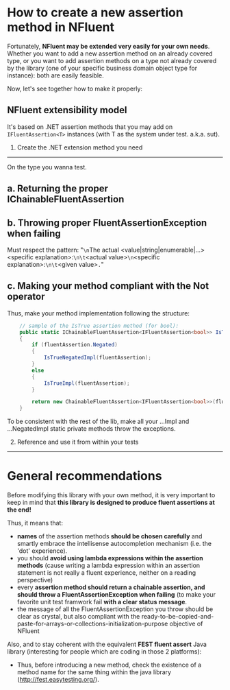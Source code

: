 How to create a new assertion method in NFluent
===============================================

Fortunately, __NFluent may be extended very easily for your own needs__.
Whether you want to add a new assertion method on an already covered type, 
or you want to add assertion methods on a type not already covered by the library 
(one of your specific business domain object type for instance): both are easily feasible.

Now, let's see together how to make it properly:

NFluent extensibility model
---------------------------
It's based on .NET assertion methods that you may add on `IFluentAssertion<T>` instances (with T as the system under test. a.k.a. sut).

1. Create the .NET extension method you need
--------------------------------------------
On the type you wanna test. 

a. Returning the proper IChainableFluentAssertion
-------------------------------------------------

b. Throwing proper FluentAssertionException when failing
--------------------------------------------------------
Must respect the pattern:
"`\n`The actual \<value|string|enumerable|...\>\<specific explanation\>:`\n\t`\<actual value\>`\n`\<specific explanation\>:`\n\t`\<given value\>`.`"

c. Making your method compliant with the Not operator
-----------------------------------------------------
Thus, make your method implementation following the structure:

```c#	
	// sample of the IsTrue assertion method (for bool):
	public static IChainableFluentAssertion<IFluentAssertion<bool>> IsTrue(this IFluentAssertion<bool> fluentAssertion)
    {
        if (fluentAssertion.Negated)
        {
            IsTrueNegatedImpl(fluentAssertion);
        }
        else
        {
            IsTrueImpl(fluentAssertion);    
        }

        return new ChainableFluentAssertion<IFluentAssertion<bool>>(fluentAssertion);
    }
```  
To be consistent with the rest of the lib, make all your ...Impl and ...NegatedImpl static private methods throw the exceptions.


2. Reference and use it from within your tests
----------------------------------------------



General recommendations
=======================

Before modifying this library with your own method, it is very important to keep in mind that
 __this library is designed to produce fluent assertions at the end!__

Thus, it means that:
+ __names__ of the assertion methods __should be chosen carefully__ and smartly embrace the intellisense autocompletion mechanism (i.e. the 'dot' experience).
+ you should __avoid using lambda expressions within the assertion methods__ (cause writing a lambda expression within an assertion statement is not really a fluent experience, neither on a reading perspective)
+ every __assertion method should return a chainable assertion, and should throw a FluentAssertionException when failing__ (to make your favorite unit test framwork fail __with a clear status message__.
+ the message of all the FluentAssertionException you throw should be clear as crystal, but also compliant with the ready-to-be-copied-and-paste-for-arrays-or-collections-initialization-purpose objective of NFluent  

Also, and to stay coherent with the equivalent **FEST fluent assert** Java library (interesting for people which are coding in those 2 platforms):
+ Thus, before introducing a new method, check the existence of a method name for the same thing within the java library (http://fest.easytesting.org/).



